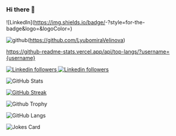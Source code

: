 ### Hi there 👋

<!--
**LyubomiraVelinova/LyubomiraVelinova** is a ✨ _special_ ✨ repository because its `README.md` (this file) appears on your GitHub profile.

Here are some ideas to get you started:

- 🔭 I’m currently working on ...
- 🌱 I’m currently learning ...
- 👯 I’m looking to collaborate on ...
- 🤔 I’m looking for help with ...
- 💬 Ask me about ...
- 📫 How to reach me: ...
- 😄 Pronouns: ...
- ⚡ Fun fact: ...
-->

![LinkedIn](https://img.shields.io/badge/<Badge Text>-<Background Color>?style=for-the-badge&logo=<Icon Name>&logoColor=<Logo Color>)


![github](https://img.shields.io/badge/GitHub-000000?style=for-the-badge&logo=GitHub&logoColor=white)(https://github.com/LyubomiraVelinova)

https://github-readme-stats.vercel.app/api/top-langs/?username={username}

<a href="www.linkedin.com/in/lyubomira-velinova">
    <img alt="Linkedin followers" src="https://img.shields.io/badge/followers-1.9K-blue?color=blue&logo=linkedin">
  </a>


<a href="Python">
    <img alt="Linkedin followers" src=" https://img.shields.io/badge/Python-FFD43B?style=for-the-badge&logo=python&logoColor=blue">
  </a>
 
  
  
![GitHub Stats](https://github-readme-stats.vercel.app/api?username=LyubomiraVelinova&show_icons=true&theme=blueberry)

[![GitHub Streak](https://github-readme-streak-stats.herokuapp.com?user=LyubomiraVelinova&theme=blueberry&date_format=M%20j%5B%2C%20Y%5D)](https://git.io/streak-stats)

![Github Trophy](https://github-profile-trophy.vercel.app/?username=LyubomiraVelinova&theme=discord)

![GitHub Langs](https://github-readme-stats.vercel.app/api/top-langs/?username=LyubomiraVelinova&layout=compact&theme=blueberry)

![Jokes Card](https://readme-jokes.vercel.app/api)
